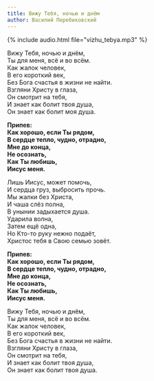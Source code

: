 ```yaml
---
title: Вижу Тебя, ночью и днём
author: Василий Перебиковский
---
```

{% include audio.html file="vizhu_tebya.mp3" %}

Вижу Тебя, ночью и днём,  
Ты для меня, всё и во всём.  
Как жалок человек,  
В его короткий век,  
Без Бога счастья в жизни не найти.  
Взгляни Христу в глаза,  
Он смотрит на тебя,  
И знает как болит твоя душа,  
Он знает как болит моя душа.

**Припев:  
Как хорошо, если Ты рядом,  
В сердце тепло, чудно, отрадно,  
Мне до конца,  
Не осознать,  
Как Ты любишь,  
Иисус меня.**

Лишь Иисус, может помочь,  
И сердца груз, выбросить прочь.  
Мы жалки без Христа,  
И чаша слёз полна,  
В унынии задыхается душа.  
Ударила волна,  
Затем ещё одна,  
Но Кто-то руку нежно подаёт,  
Христос тебя в Свою семью зовёт.

**Припев:  
Как хорошо, если Ты рядом,  
В сердце тепло, чудно, отрадно,  
Мне до конца,  
Не осознать,  
Как Ты любишь,  
Иисус меня.**

Вижу Тебя, ночью и днём,  
Ты для меня, всё и во всём.  
Как жалок человек,  
В его короткий век,  
Без Бога счастья в жизни не найти.  
Взгляни Христу в глаза,  
Он смотрит на тебя,  
И знает как болит твоя душа,  
Он знает как болит твоя душа.
